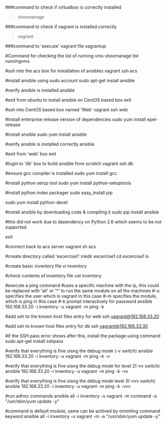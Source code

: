 ###command to check if virtualbox is correctly installed 
>vboxmanage 

###command to check if vagrant is installed correctly
>vagrant

###command to 'execute' vagrant file
vagrantup

#Command for checking the list of running vms
vboxmanage list runningvms

#ssh into the acs box for installation of ansibles
vagrant ssh acs

#install ansible using sudo account
sudo apt-get install ansible

#verify ansible is installed
ansible

#exit from ubuntu to install ansible on CentOS based box
exit

#ssh into CentOS based box named 'Web'
vagrant ssh web

#install enterprise release version of dependencies
sudo yum install epel-release

#install ansible
sudo yum install ansible

#verify ansible is installed correctly
ansible

#exit from 'web' box 
exit

#login to 'db' box to build ansible from scratch
vagrant ssh db

#ensure gcc compiler is installed
sudo yum install gcc

#install python setup tool
sudo yum install python-setuptools

#install python index packager
sudo easy_install pip

sudo yum install python-devel

#install ansible by downloading code & compiling it
sudo pip install ansible

#this did not work due to dependency on Python 2.6 which seems to be not supported

exit

#connect back to acs server
vagrant sh acs

#create directory called 'excercise1'
mkdir excercise1
cd excercise1
ls

#create basic inventory file
vi inventory

#check contents of inventory file
cat inventory

#execute a ping command
#uses a specific machine with the ip, this could be replaced with 'all' or '*' to run the same module on all the machines
#-u specifies the user which is vagrant in this case
#-m specifies the module, which is ping in this case
#-k prompt interactively for password
ansible 192.168.33.20 -i inventory -u vagrant -m ping -k

#add ssh to the known host files entry for web
ssh vagrant@192.168.33.20

#add ssh to known host files entry for db
ssh vagrant@192.168.33.30

#if the SSH pass error shows after this, install the package using command
sudo apt-get install sshpass

#verify that everything is fine uisng the debug mode (-v switch)
ansible 192.168.33.20 -i inventory -u vagrant -m ping -k -v

#verify that everything is fine uisng the debug mode for level 2(-vv switch)
ansible 192.168.33.20 -i inventory -u vagrant -m ping -k -vv

#verify that everything is fine uisng the debug mode level 3(-vvv switch)
ansible 192.168.33.20 -i inventory -u vagrant -m ping -k -vvv

#run adhoc commands
ansible all -i inventory -u vagrant -m command -a "/usr/sbin/yum update -y"

#command is default module, same can be achived by ommiting command keyword
ansible all -i inventory -u vagrant -m -a "/usr/sbin/yum update -y"





